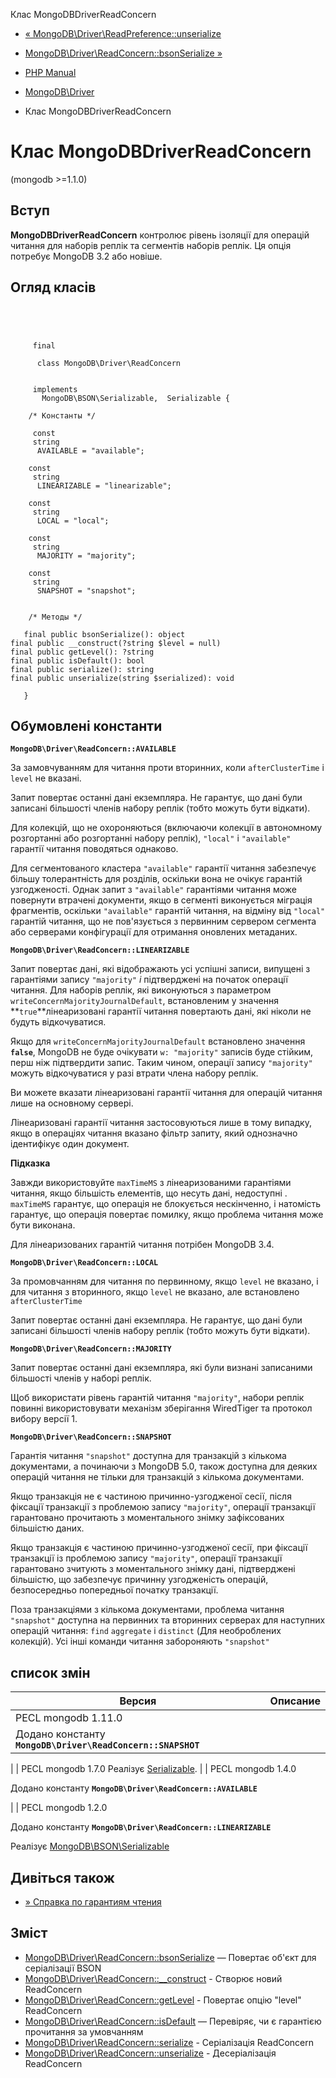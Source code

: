 Клас MongoDBDriverReadConcern

-   [« MongoDB\\Driver\\ReadPreference::unserialize](mongodb-driver-readpreference.unserialize.html)
    
-   [MongoDB\\Driver\\ReadConcern::bsonSerialize »](mongodb-driver-readconcern.bsonserialize.html)
    
-   [PHP Manual](index.html)
    
-   [MongoDB\\Driver](book.mongodb.html)
    
-   Клас MongoDBDriverReadConcern
    

# Клас MongoDBDriverReadConcern

(mongodb >=1.1.0)

## Вступ

**MongoDBDriverReadConcern** контролює рівень ізоляції для операцій читання для наборів реплік та сегментів наборів реплік. Ця опція потребує MongoDB 3.2 або новіше.

## Огляд класів

```classsynopsis


    
    
     final
     
      class MongoDB\Driver\ReadConcern
     

     implements 
       MongoDB\BSON\Serializable,  Serializable {
    
    /* Константы */
    
     const
     string
      AVAILABLE = "available";

    const
     string
      LINEARIZABLE = "linearizable";

    const
     string
      LOCAL = "local";

    const
     string
      MAJORITY = "majority";

    const
     string
      SNAPSHOT = "snapshot";


    /* Методы */
    
   final public bsonSerialize(): object
final public __construct(?string $level = null)
final public getLevel(): ?string
final public isDefault(): bool
final public serialize(): string
final public unserialize(string $serialized): void

   }
```

## Обумовлені константи

**`MongoDB\Driver\ReadConcern::AVAILABLE`**

За замовчуванням для читання проти вторинних, коли `afterClusterTime` і `level` не вказані.

Запит повертає останні дані екземпляра. Не гарантує, що дані були записані більшості членів набору реплік (тобто можуть бути відкати).

Для колекцій, що не охороняються (включаючи колекції в автономному розгортанні або розгортанні набору реплік), `"local"` і `"available"` гарантії читання поводяться однаково.

Для сегментованого кластера `"available"` гарантії читання забезпечує більшу толерантність для розділів, оскільки вона не очікує гарантій узгодженості. Однак запит з `"available"` гарантіями читання може повернути втрачені документи, якщо в сегменті виконується міграція фрагментів, оскільки `"available"` гарантій читання, на відміну від `"local"` гарантій читання, що не пов'язується з первинним сервером сегмента або серверами конфігурації для отримання оновлених метаданих.

**`MongoDB\Driver\ReadConcern::LINEARIZABLE`**

Запит повертає дані, які відображають усі успішні записи, випущені з гарантіями запису `"majority"` *і* підтверджені на початок операції читання. Для наборів реплік, які виконуються з параметром `writeConcernMajorityJournalDefault`, встановленим у значення **`true`**лінеаризовані гарантії читання повертають дані, які ніколи не будуть відкочуватися.

Якщо для `writeConcernMajorityJournalDefault` встановлено значення **`false`**, MongoDB не буде очікувати `w: "majority"` записів буде стійким, перш ніж підтвердити запис. Таким чином, операції запису `"majority"` можуть відкочуватися у разі втрати члена набору реплік.

Ви можете вказати лінеаризовані гарантії читання для операцій читання лише на основному сервері.

Лінеаризовані гарантії читання застосовуються лише в тому випадку, якщо в операціях читання вказано фільтр запиту, який однозначно ідентифікує один документ.

**Підказка**

Завжди використовуйте `maxTimeMS` з лінеаризованими гарантіями читання, якщо більшість елементів, що несуть дані, недоступні . `maxTimeMS` гарантує, що операція не блокується нескінченно, і натомість гарантує, що операція повертає помилку, якщо проблема читання може бути виконана.

Для лінеаризованих гарантій читання потрібен MongoDB 3.4.

**`MongoDB\Driver\ReadConcern::LOCAL`**

За промовчанням для читання по первинному, якщо `level` не вказано, і для читання з вторинного, якщо `level` не вказано, але встановлено `afterClusterTime`

Запит повертає останні дані екземпляра. Не гарантує, що дані були записані більшості членів набору реплік (тобто можуть бути відкати).

**`MongoDB\Driver\ReadConcern::MAJORITY`**

Запит повертає останні дані екземпляра, які були визнані записаними більшості членів у наборі реплік.

Щоб використати рівень гарантій читання `"majority"`, набори реплік повинні використовувати механізм зберігання WiredTiger та протокол вибору версії 1.

**`MongoDB\Driver\ReadConcern::SNAPSHOT`**

Гарантія читання `"snapshot"` доступна для транзакцій з кількома документами, а починаючи з MongoDB 5.0, також доступна для деяких операцій читання не тільки для транзакцій з кількома документами.

Якщо транзакція не є частиною причинно-узгодженої сесії, після фіксації транзакції з проблемою запису `"majority"`, операції транзакції гарантовано прочитають з моментального знімку зафіксованих більшістю даних.

Якщо транзакція є частиною причинно-узгодженої сесії, при фіксації транзакції із проблемою запису `"majority"`, операції транзакції гарантовано зчитують з моментального знімку дані, підтверджені більшістю, що забезпечує причинну узгодженість операцій, безпосередньо попередньої початку транзакції.

Поза транзакціями з кількома документами, проблема читання `"snapshot"` доступна на первинних та вторинних серверах для наступних операцій читання: `find` `aggregate` і `distinct` (Для необроблених колекцій). Усі інші команди читання забороняють `"snapshot"`

## список змін

| Версия | Описание |
| --- | --- |
| PECL mongodb 1.11.0 |  |
| Додано константу **`MongoDB\Driver\ReadConcern::SNAPSHOT`** |  |

| | PECL mongodb 1.7.0 Реалізує [Serializable](class.serializable.html). | | PECL mongodb 1.4.0

Додано константу **`MongoDB\Driver\ReadConcern::AVAILABLE`**

| | PECL mongodb 1.2.0

Додано константу **`MongoDB\Driver\ReadConcern::LINEARIZABLE`**

Реалізує [MongoDB\\BSON\\Serializable](class.mongodb-bson-serializable.html)

## Дивіться також

-   [» Справка по гарантиям чтения](https://www.mongodb.com/docs/manual/reference/read-concern/)

## Зміст

-   [MongoDB\\Driver\\ReadConcern::bsonSerialize](mongodb-driver-readconcern.bsonserialize.html) — Повертає об'єкт для серіалізації BSON
-   [MongoDB\\Driver\\ReadConcern::\_\_construct](mongodb-driver-readconcern.construct.html) - Створює новий ReadConcern
-   [MongoDB\\Driver\\ReadConcern::getLevel](mongodb-driver-readconcern.getlevel.html) - Повертає опцію "level" ReadConcern
-   [MongoDB\\Driver\\ReadConcern::isDefault](mongodb-driver-readconcern.isdefault.html) — Перевіряє, чи є гарантією прочитання за умовчанням
-   [MongoDB\\Driver\\ReadConcern::serialize](mongodb-driver-readconcern.serialize.html) - Серіалізація ReadConcern
-   [MongoDB\\Driver\\ReadConcern::unserialize](mongodb-driver-readconcern.unserialize.html) - Десеріалізація ReadConcern